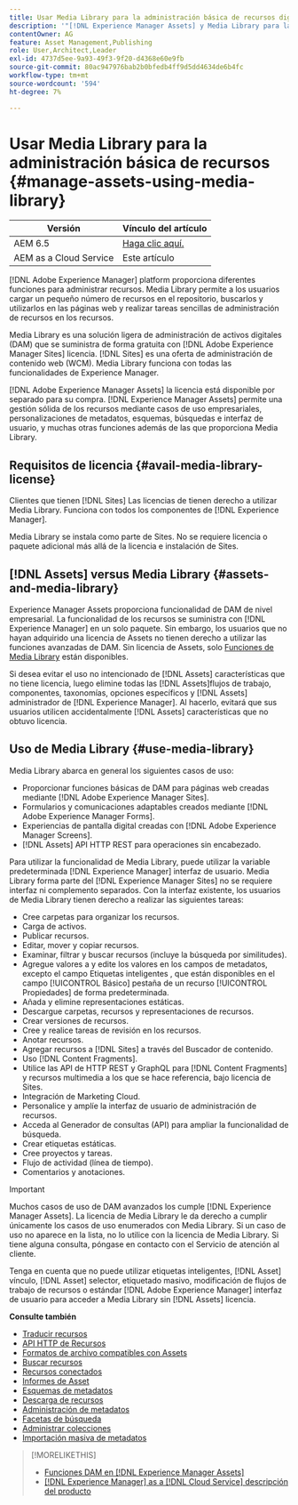 ```yaml
---
title: Usar Media Library para la administración básica de recursos digitales
description: '"[!DNL Experience Manager Assets] y Media Library para la administración de recursos".'
contentOwner: AG
feature: Asset Management,Publishing
role: User,Architect,Leader
exl-id: 4737d5ee-9a93-49f3-9f20-d4368e60e9fb
source-git-commit: 80ac947976bab2b0bfedb4ff9d5dd4634de6b4fc
workflow-type: tm+mt
source-wordcount: '594'
ht-degree: 7%

---
```


<!--

Define Media Lib
Define req for it
Define use cases
Define what is not included

-->

# Usar Media Library para la administración básica de recursos {#manage-assets-using-media-library}

| Versión | Vínculo del artículo |
| -------- | ---------------------------- |
| AEM 6.5 | [Haga clic aquí.](https://experienceleague.adobe.com/docs/experience-manager-65/assets/administer/medialibrary.html?lang=es) |
| AEM as a Cloud Service | Este artículo |

[!DNL Adobe Experience Manager] platform proporciona diferentes funciones para administrar recursos. Media Library permite a los usuarios cargar un pequeño número de recursos en el repositorio, buscarlos y utilizarlos en las páginas web y realizar tareas sencillas de administración de recursos en los recursos.

Media Library es una solución ligera de administración de activos digitales (DAM) que se suministra de forma gratuita con [!DNL Adobe Experience Manager Sites] licencia. [!DNL Sites] es una oferta de administración de contenido web (WCM). Media Library funciona con todas las funcionalidades de Experience Manager.

[!DNL Adobe Experience Manager Assets] la licencia está disponible por separado para su compra. [!DNL Experience Manager Assets] permite una gestión sólida de los recursos mediante casos de uso empresariales, personalizaciones de metadatos, esquemas, búsquedas e interfaz de usuario, y muchas otras funciones además de las que proporciona Media Library.

## Requisitos de licencia {#avail-media-library-license}

Clientes que tienen [!DNL Sites] Las licencias de tienen derecho a utilizar Media Library. Funciona con todos los componentes de [!DNL Experience Manager].

Media Library se instala como parte de Sites. No se requiere licencia o paquete adicional más allá de la licencia e instalación de Sites.

## [!DNL Assets] versus Media Library {#assets-and-media-library}

Experience Manager Assets proporciona funcionalidad de DAM de nivel empresarial. La funcionalidad de los recursos se suministra con [!DNL Experience Manager] en un solo paquete. Sin embargo, los usuarios que no hayan adquirido una licencia de Assets no tienen derecho a utilizar las funciones avanzadas de DAM. Sin licencia de Assets, solo [Funciones de Media Library](#use-media-library) están disponibles.

Si desea evitar el uso no intencionado de [!DNL Assets] características que no tiene licencia, luego elimine todas las [!DNL Assets]flujos de trabajo, componentes, taxonomías, opciones específicos y [!DNL Assets] administrador de [!DNL Experience Manager]. Al hacerlo, evitará que sus usuarios utilicen accidentalmente [!DNL Assets] características que no obtuvo licencia.

## Uso de Media Library {#use-media-library}

Media Library abarca en general los siguientes casos de uso:

* Proporcionar funciones básicas de DAM para páginas web creadas mediante [!DNL Adobe Experience Manager Sites].
* Formularios y comunicaciones adaptables creados mediante [!DNL Adobe Experience Manager Forms].
* Experiencias de pantalla digital creadas con [!DNL Adobe Experience Manager Screens].
* [!DNL Assets] API HTTP REST para operaciones sin encabezado.

<!-- TBD: Remove this after confirmation. May need to merge this list with the list provided by PMs.

* Static renditions

-->

Para utilizar la funcionalidad de Media Library, puede utilizar la variable predeterminada [!DNL Experience Manager] interfaz de usuario. Media Library forma parte del [!DNL Experience Manager Sites] no se requiere interfaz ni complemento separados. Con la interfaz existente, los usuarios de Media Library tienen derecho a realizar las siguientes tareas:

* Cree carpetas para organizar los recursos.
* Carga de activos.
* Publicar recursos.
* Editar, mover y copiar recursos.
* Examinar, filtrar y buscar recursos (incluye la búsqueda por similitudes).
* Agregue valores a y edite los valores en los campos de metadatos, excepto el campo Etiquetas inteligentes , que están disponibles en el campo [!UICONTROL Básico] pestaña de un recurso [!UICONTROL Propiedades] de forma predeterminada.
* Añada y elimine representaciones estáticas.
* Descargue carpetas, recursos y representaciones de recursos.
* Crear versiones de recursos.
* Cree y realice tareas de revisión en los recursos.
* Anotar recursos.
* Agregar recursos a [!DNL Sites] a través del Buscador de contenido.
* Uso [!DNL Content Fragments].
* Utilice las API de HTTP REST y GraphQL para [!DNL Content Fragments] y recursos multimedia a los que se hace referencia, bajo licencia de Sites.
* Integración de Marketing Cloud.
* Personalice y amplíe la interfaz de usuario de administración de recursos.
* Acceda al Generador de consultas (API) para ampliar la funcionalidad de búsqueda.
* Crear etiquetas estáticas.
* Cree proyectos y tareas.
* Flujo de actividad (línea de tiempo).
* Comentarios y anotaciones.

<!-- TBD: Define exactly which basic Assets workflow are available for use with Media Library?

As per PM, we must avoid stating such a list, as we don't have a list that makes sense in Cloud Service.
-->

>[!IMPORTANT]
>
>Muchos casos de uso de DAM avanzados los cumple [!DNL Experience Manager Assets]. La licencia de Media Library le da derecho a cumplir únicamente los casos de uso enumerados con Media Library. Si un caso de uso no aparece en la lista, no lo utilice con la licencia de Media Library. Si tiene alguna consulta, póngase en contacto con el Servicio de atención al cliente.

Tenga en cuenta que no puede utilizar etiquetas inteligentes, [!DNL Asset] vínculo, [!DNL Asset] selector, etiquetado masivo, modificación de flujos de trabajo de recursos o estándar [!DNL Adobe Experience Manager] interfaz de usuario para acceder a Media Library sin [!DNL Assets] licencia.

<!-- TBD: Add a CTA - how to contact Adobe for queries. -->

**Consulte también**

* [Traducir recursos](translate-assets.md)
* [API HTTP de Recursos](mac-api-assets.md)
* [Formatos de archivo compatibles con Assets](file-format-support.md)
* [Buscar recursos](search-assets.md)
* [Recursos conectados](use-assets-across-connected-assets-instances.md)
* [Informes de Asset](asset-reports.md)
* [Esquemas de metadatos](metadata-schemas.md)
* [Descarga de recursos](download-assets-from-aem.md)
* [Administración de metadatos](manage-metadata.md)
* [Facetas de búsqueda](search-facets.md)
* [Administrar colecciones](manage-collections.md)
* [Importación masiva de metadatos](metadata-import-export.md)

>[!MORELIKETHIS]
>
>* [Funciones DAM en [!DNL Experience Manager Assets]](https://experienceleague.adobe.com/docs/experience-manager-cloud-service/assets/home.html?lang=es)
>* [[!DNL Experience Manager] as a [!DNL Cloud Service] descripción del producto](https://helpx.adobe.com/legal/product-descriptions/adobe-experience-manager-cloud-service.html)

